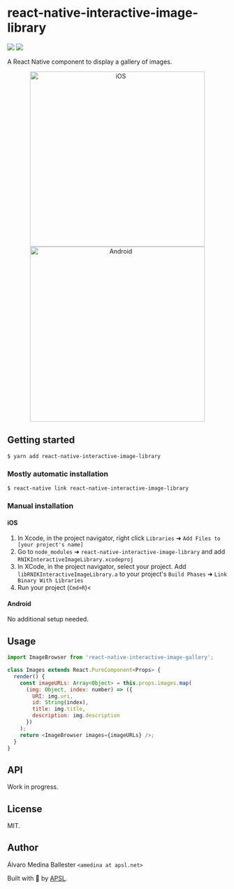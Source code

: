 # react-native-interactive-image-library

<p>
<img src="https://img.shields.io/npm/dm/react-native-interactive-image-library.svg" />
<img src="https://img.shields.io/npm/dt/react-native-interactive-image-library.svg" />
</p>

A React Native component to display a gallery of images.

<p align="center">
<img src="https://raw.githubusercontent.com/wiki/InterfaceKit/react-native-interactive-image-gallery/ios.gif" alt="iOS" width="400" />
<img src="https://raw.githubusercontent.com/wiki/InterfaceKit/react-native-interactive-image-gallery/android.gif" alt="Android" width="400" />
</p>

## Getting started

`$ yarn add react-native-interactive-image-library`

### Mostly automatic installation

`$ react-native link react-native-interactive-image-library`

### Manual installation

#### iOS

1. In Xcode, in the project navigator, right click `Libraries` ➜ `Add Files to
   [your project's name]`
2. Go to `node_modules` ➜ `react-native-interactive-image-library` and add
   `RNIKInteractiveImageLibrary.xcodeproj`
3. In XCode, in the project navigator, select your project. Add
   `libRNIKInteractiveImageLibrary.a` to your project's `Build Phases` ➜ `Link
   Binary With Libraries`
4. Run your project (`Cmd+R`)<

#### Android

No additional setup needed.

## Usage

```javascript
import ImageBrowser from 'react-native-interactive-image-gallery';

class Images extends React.PureComponent<Props> {
  render() {
    const imageURLs: Array<Object> = this.props.images.map(
      (img: Object, index: number) => ({
        URI: img.uri,
        id: String(index),
        title: img.title,
        description: img.description
      })
    );
    return <ImageBrowser images={imageURLs} />;
  }
}
```

## API

Work in progress.

## License

MIT.

## Author

Álvaro Medina Ballester `<amedina at apsl.net>`

Built with 💛 by [APSL](https://github.com/apsl).
